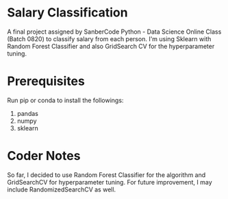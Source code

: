 # Salary Classification
A final project assigned by SanberCode Python - Data Science Online Class (Batch 0820) to classify salary from each person. I'm using Sklearn with Random Forest Classifier and also GridSearch CV for the hyperparameter tuning.

# Prerequisites
Run pip or conda to install the followings:
1. pandas
2. numpy
3. sklearn

# Coder Notes
So far, I decided to use Random Forest Classifier for the algorithm and GridSearchCV for hyperparameter tuning. For future improvement, I may include RandomizedSearchCV as well.
